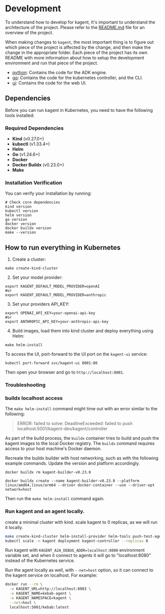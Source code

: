 # Development

To understand how to develop for kagent, It's important to understand the architecture of the project. Please refer to the [README.md](README.md#architecture) file for an overview of the project.

When making changes to `kagent`, the most important thing is to figure out which piece of the project is affected by the change, and then make the change in the appropriate folder. Each piece of the project has its own README with more information about how to setup the development environment and run that piece of the project.

- [python](python): Contains the code for the ADK  engine.
- [go](go): Contains the code for the kubernetes controller, and the CLI.
- [ui](ui): Contains the code for the web UI.

## Dependencies

Before you can run kagent in Kubernetes, you need to have the following tools installed:

### Required Dependencies

- **Kind** (v0.27.0+)
- **kubectl** (v1.33.4+)
- **Helm**
- **Go** (v1.24.6+)
- **Docker**
- **Docker Buildx** (v0.23.0+)
- **Make**



### Installation Verification

You can verify your installation by running:

```shell
# Check core dependencies
kind version
kubectl version
helm version
go version
docker version
docker buildx version
make --version
```


## How to run everything in Kubernetes

1. Create a cluster:

```shell
make create-kind-cluster
```

2. Set your model provider:

```shell
export KAGENT_DEFAULT_MODEL_PROVIDER=openAI
#or
export KAGENT_DEFAULT_MODEL_PROVIDER=anthropic
```

3. Set your providers API_KEY:

```shell
export OPENAI_API_KEY=your-openai-api-key
#or
export ANTHROPIC_API_KEY=your-anthropic-api-key
```

4. Build images, load them into kind cluster and deploy everything using Helm:

```shell
make helm-install
```

To access the UI, port-forward to the UI port on the `kagent-ui` service:

```shell
kubectl port-forward svc/kagent-ui 8001:80
```

Then open your browser and go to `http://localhost:8001`.

### Troubleshooting

### buildx localhost access

The `make helm-install` command might time out with an error similar to the following:

> ERROR: failed to solve: DeadlineExceeded: failed to push localhost:5001/kagent-dev/kagent/controller

As part of the build process, the `buildx` container tries to build and push the kagent images to the local Docker registry. The `buildx` command requires access to your host machine's Docker daemon.

Recreate the buildx builder with host networking, such as with the following example commands. Update the version and platform accordingly.

```shell
docker buildx rm kagent-builder-v0.23.0

docker buildx create --name kagent-builder-v0.23.0 --platform linux/amd64,linux/arm64 --driver docker-container --use --driver-opt network=host
```

Then run the `make helm-install` command again.

### Run kagent and an agent locally.

create a minimal cluster with kind. scale kagent to 0 replicas, as we will run it locally.

```bash
make create-kind-cluster helm-install-provider helm-tools push-test-agent
kubectl scale -n kagent deployment kagent-controller --replicas 0
```

Run kagent with `KAGENT_A2A_DEBUG_ADDR=localhost:8080` environment variable set, and when it connect to agents it will go to "localhost:8080" instead of the Kubernetes service.

Run the agent locally as well, with `--net=host` option, so it can connect to the kagent service on localhost. For example:

```bash
docker run --rm \
  -e KAGENT_URL=http://localhost:8083 \
  -e KAGENT_NAME=kebab-agent \
  -e KAGENT_NAMESPACE=kagent \
  --net=host \
  localhost:5001/kebab:latest
```
